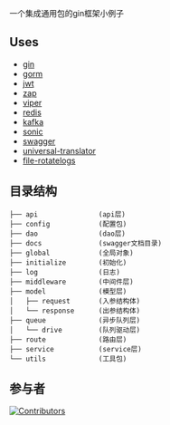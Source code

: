 一个集成通用包的gin框架小例子

## Uses
 - [gin](https://github.com/gin-gonic/gin)
 - [gorm](https://github.com/go-gorm/gorm)
 - [jwt](https://github.com/golang-jwt/jwt)
 - [zap](https://github.com/uber-go/zap)
 - [viper](https://github.com/spf13/viper)
 - [redis](https://github.com/redis/go-redis)
 - [kafka](https://github.com/segmentio/kafka-go)
 - [sonic](https://github.com/bytedance/sonic)
 - [swagger](https://github.com/swaggo/gin-swagger)
 - [universal-translator](https://github.com/go-playground/universal-translator)
 - [file-rotatelogs](https://github.com/lestrrat-go/file-rotatelogs)


## 目录结构
```
├── api               (api层)
├── config            (配置包)
├── dao               (dao层)
├── docs              (swagger文档目录)
├── global            (全局对象)
├── initialize        (初始化)
├── log               (日志)
├── middleware        (中间件层)
├── model             (模型层)
│   ├── request       (入参结构体)
│   └── response      (出参结构体)
├── queue             (异步队列层)
│   └── drive         (队列驱动层)
├── route             (路由层)
├── service           (service层)
└── utils             (工具包)
```

## 参与者
[![Contributors](https://contributors-img.web.app/image?repo=Gekkoou/gin-example)](https://github.com/Gekkoou/gin-example/graphs/contributors)
